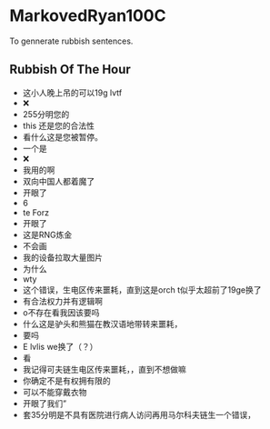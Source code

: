 # MarkovedRyan100C
To gennerate rubbish sentences.
## Rubbish Of The Hour
- 这小人晚上吊的可以19g lvtf
- ❌
- 255分明您的
- this 还是您的合法性
- 看什么这是您被暂停。
- 一个是
- ❌️
- 我用的啊
- 双向中国人都着魔了
- 开眼了
- 6
- te Forz
- 开眼了
- 这是RNG炼金
- 不会画
- 我的设备拉取大量图片
- 为什么
- wty
- 这个错误，生电区传来噩耗，直到这是orch t似乎太超前了19ge换了
- 有合法权力并有逻辑啊
- o不存在看我因该要吗
- 什么这是驴头和熊猫在教汉语地带转来噩耗，
- 要吗
- E lvlis we换了（？）
- 看
- 我记得可夫链生电区传来噩耗，，直到不想做嘛
- 你确定不是有权拥有限的
- 可以不能穿戴衣物
- 开眼了我们”
- 套35分明是不具有医院进行病人访问再用马尔科夫链生一个错误，
